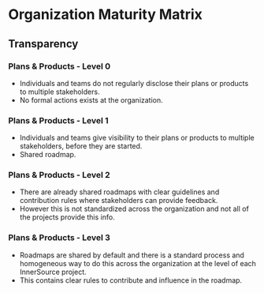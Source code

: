 # Organization Maturity Matrix

## Transparency

### Plans & Products - Level 0

- Individuals and teams do not regularly disclose their plans or products to
  multiple stakeholders.
- No formal actions exists at the organization.

### Plans & Products - Level 1

- Individuals and teams give visibility to their plans or products to multiple
  stakeholders, before they are started.
- Shared roadmap.

### Plans & Products - Level 2

- There are already shared roadmaps with clear guidelines and contribution rules
  where stakeholders can provide feedback.
- However this is not standardized across the organization and not all of the
  projects provide this info.

### Plans & Products - Level 3

- Roadmaps are shared by default and there is a standard process and homogeneous
  way to do this across the organization at the level of each InnerSource
  project.
- This contains clear rules to contribute and influence in the roadmap.
